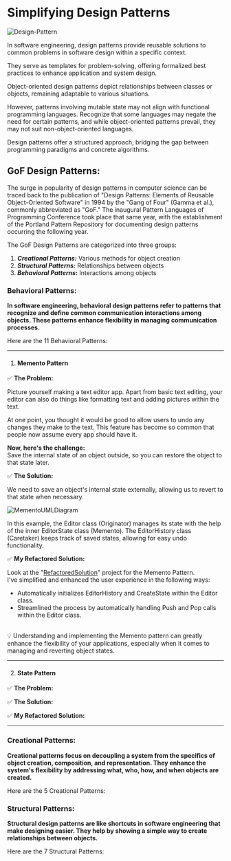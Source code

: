 # Simplifying Design Patterns

![Design-Pattern](https://github.com/eriksoftwaredev/DesignPatternsSimplification/assets/86197661/a1f4bc11-9eed-4133-bc9a-4a275420ed91)


In software engineering, design patterns provide reusable solutions to common problems in software design within a specific context.


They serve as templates for problem-solving, offering formalized best practices to enhance application and system design.


Object-oriented design patterns depict relationships between classes or objects, remaining adaptable to various situations.


However, patterns involving mutable state may not align with functional programming languages. Recognize that some languages may negate the need for certain patterns, and while object-oriented patterns prevail, they may not suit non-object-oriented languages.


Design patterns offer a structured approach, bridging the gap between programming paradigms and concrete algorithms.

## **GoF Design Patterns:**

The surge in popularity of design patterns in computer science can be traced back to the publication of "Design Patterns: Elements of Reusable Object-Oriented Software" in 1994 by the "Gang of Four" (Gamma et al.), commonly abbreviated as "GoF." The inaugural Pattern Languages of Programming Conference took place that same year, with the establishment of the Portland Pattern Repository for documenting design patterns occurring the following year.

The GoF Design Patterns are categorized into three groups:

1. **_Creational Patterns:_** Various methods for object creation
2. **_Structural Patterns:_** Relationships between objects
3. **_Behavioral Patterns_:** Interactions among objects

### **Behavioral Patterns:**

**In software engineering, behavioral design patterns refer to patterns that recognize and define common communication interactions among objects. These patterns enhance flexibility in managing communication processes.**<br>

Here are the 11 Behavioral Patterns:

---
01. #### **Memento Pattern**

✅ **The Problem:**

Picture yourself making a text editor app. Apart from basic text editing, your editor can also do things like formatting text and adding pictures within the text.

At one point, you thought it would be good to allow users to undo any changes they make to the text. This feature has become so common that people now assume every app should have it.

**Now, here's the challenge:**<br>
Save the internal state of an object outside, so you can restore the object to that state later.


✅ **The Solution:**

We need to save an object's internal state externally, allowing us to revert to that state when necessary.

![MementoUMLDiagram](https://github.com/eriksoftwaredev/DesignPatternsSimplification/assets/86197661/5bedb8ee-da93-4d1b-a8a8-91d2030436de)

In this example, the Editor class (Originator) manages its state with the help of the inner EditorState class (Memento). The EditorHistory class (Caretaker) keeps track of saved states, allowing for easy undo functionality.

✅ **My Refactored Solution:**

Look at the "[RefactoredSolution](src/GoF/Behavioral/01-Memento/2-Solution/MementoSolution)" project for the Memento Pattern.<br>
I've simplified and enhanced the user experience in the following ways:

- Automatically initializes EditorHistory and CreateState within the Editor class.
- Streamlined the process by automatically handling Push and Pop calls within the Editor class.

<br>
💡 Understanding and implementing the Memento pattern can greatly enhance the flexibility of your applications, especially when it comes to managing and reverting object states.

---
02. #### **State Pattern**

✅ **The Problem:**

✅ **The Solution:**

✅ **My Refactored Solution:**

---
### **Creational Patterns:**

**Creational patterns focus on decoupling a system from the specifics of object creation, composition, and representation. They enhance the system's flexibility by addressing what, who, how, and when objects are created.**

Here are the 5 Creational Patterns:

### **Structural Patterns:**

**Structural design patterns are like shortcuts in software engineering that make designing easier. They help by showing a simple way to create relationships between objects.**

Here are the 7 Structural Patterns:
